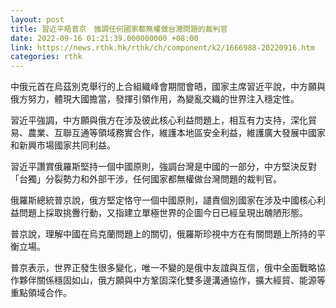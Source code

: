 ```yaml
---
layout: post
title: 習近平晤普京　強調任何國家都無權做台灣問題的裁判官
date: 2022-09-16 01:21:39.000000000 +08:00
link: https://news.rthk.hk/rthk/ch/component/k2/1666988-20220916.htm
categories: rthk
---
```


中俄元首在烏茲別克舉行的上合組織峰會期間會晤，國家主席習近平說，中方願與俄方努力，體現大國擔當，發揮引領作用，為變亂交織的世界注入穩定性。

習近平強調，中方願與俄方在涉及彼此核心利益問題上，相互有力支持，深化貿易、農業、互聯互通等領域務實合作，維護本地區安全利益，維護廣大發展中國家和新興市場國家共同利益。

習近平讚賞俄羅斯堅持一個中國原則，強調台灣是中國的一部分，中方堅決反對「台獨」分裂勢力和外部干涉，任何國家都無權做台灣問題的裁判官。

俄羅斯總統普京說，俄方堅定恪守一個中國原則，譴責個別國家在涉及中國核心利益問題上採取挑釁行動，又指建立單極世界的企圖今日已經呈現出醜陋形態。

普京說，理解中國在烏克蘭問題上的關切，俄羅斯珍視中方在有關問題上所持的平衡立場。

普京表示，世界正發生很多變化，唯一不變的是俄中友誼與互信，俄中全面戰略協作夥伴關係穩固如山，俄方願與中方鞏固深化雙多邊溝通協作，擴大經貿、能源等重點領域合作。
